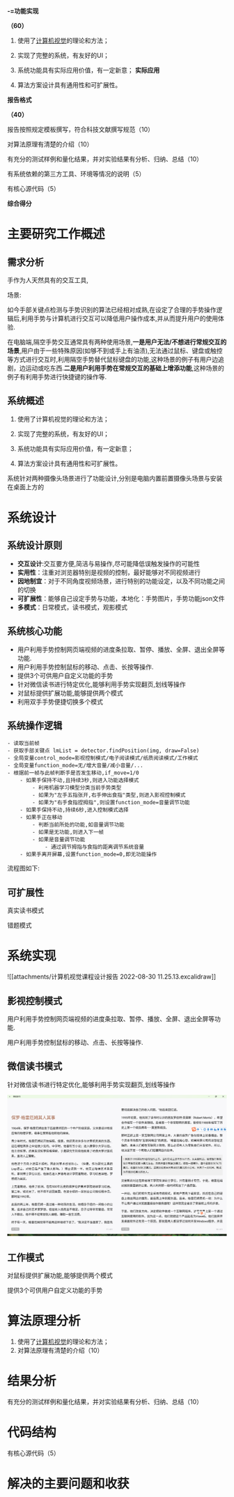 **-=功能实现**

**（****60****）**

1. 使用了[计算机视觉](计算机视觉.md)的理论和方法；

2. 实现了完整的系统，有友好的UI；

3. 系统功能具有实际应用价值，有一定新意；
**实际应用**
4. 算法方案设计具有通用性和可扩展性。

**报告格式**

**（****40****）**

报告按照规定模板撰写，符合科技文献撰写规范（10）

对算法原理有清楚的介绍（10）

有充分的测试样例和量化结果，并对实验结果有分析、归纳、总结（10）

有系统依赖的第三方工具、环境等情况的说明（5）

有核心源代码（5）

**综合得分**


# 主要研究工作概述
## 需求分析

手作为人天然具有的交互工具,

场景:  

如今手部关键点检测与手势识别的算法已经相对成熟,在设定了合理的手势操作逻辑后,利用手势与计算机进行交互可以降低用户操作成本,并从而提升用户的使用体验.

在电脑端,隔空手势交互通常具有两种使用场景,**一是用户无法/不想进行常规交互的场景**,用户由于一些特殊原因(如够不到或手上有油渍),无法通过鼠标、键盘或触控等方式进行交互时,利用隔空手势替代鼠标键盘的功能,这种场景的例子有用户边追剧，边运动或吃东西.**二是用户利用手势在常规交互的基础上增添功能**,这种场景的例子有利用手势进行快捷键的操作等.



## 系统概述

1. 使用了计算机视觉的理论和方法；

2. 实现了完整的系统，有友好的UI；

3. 系统功能具有实际应用价值，有一定新意；

4. 算法方案设计具有通用性和可扩展性。

系统针对两种摄像头场景进行了功能设计,分别是电脑内置前置摄像头场景与安装在桌面上方的



# 系统设计

## 系统设计原则

- **交互设计**:交互要方便,简洁与易操作,尽可能降低误触发操作的可能性
- **实用性**：注重对浏览器特别是视频的控制，最好能够对不同视频进行
- **因地制宜**：对于不同角度视频场景，进行特别的功能设定，以及不同功能之间的切换
- **可扩展性**：能够自己设定手势与功能，本地化：手势图片，手势功能json文件
- **多模式**：日常模式，读书模式，观影模式

## 系统核心功能

- 用户利用手势控制网页端视频的进度条拉取、暂停、播放、全屏、退出全屏等功能.
- 用户利用手势控制鼠标的移动、点击、长按等操作.
- 提供3个可供用户自定义功能的手势
- 针对微信读书进行特定优化,能够利用手势实现翻页,划线等操作
- 对鼠标提供扩展功能,能够提供两个模式
- 利用双手手势便捷切换多个模式

## 系统操作逻辑

```
- 读取当前帧
- 获取手部关键点 lmList = detector.findPosition(img, draw=False)
- 全局变量control_mode=影视控制模式/电子阅读模式/纸质阅读模式/工作模式
- 全局变量function_mode=无/增大音量/减小音量/...
- 根据前一帧与此帧判断手是否发生移动,if_move=1/0
	- 如果手保持不动,且持续3秒,则进入功能选择模式
		- 利用机器学习模型分类当前手势类型
		- 如果为"左手五指张开,右手伸出食指"类型,则进入影视控制模式
		- 如果为"右手食指捏拇指",则设置function_mode=音量调节功能
	- 如果手保持不动,持续6秒,进入控制模式选择
	- 如果手正在移动
		- 判断当前所处的功能,如音量调节功能
		- 如果是无功能,则进入下一帧
		- 如果是音量调节功能
			- 通过调节拇指与食指的距离调节系统音量
	- 如果手离开屏幕,设置function_mode=0,即无功能操作
```

流程图如下:



## 可扩展性

真实读书模式

错题模式

# 系统实现
![[attachments/计算机视觉课程设计报告 2022-08-30 11.25.13.excalidraw]]
## 影视控制模式

用户利用手势控制网页端视频的进度条拉取、暂停、播放、全屏、退出全屏等功能.

用户利用手势控制鼠标的移动、点击、长按等操作.

## 微信读书模式

针对微信读书进行特定优化,能够利用手势实现翻页,划线等操作

![image-20220830112403443](%E8%AE%A1%E7%AE%97%E6%9C%BA%E8%A7%86%E8%A7%89%E8%AF%BE%E7%A8%8B%E8%AE%BE%E8%AE%A1%E6%8A%A5%E5%91%8A.assets/image-20220830112403443.png)

## 工作模式

对鼠标提供扩展功能,能够提供两个模式

提供3个可供用户自定义功能的手势



# 算法原理分析

1. 使用了[计算机视觉](计算机视觉.md)的理论和方法；
2. 对算法原理有清楚的介绍（10）

# 结果分析

有充分的测试样例和量化结果，并对实验结果有分析、归纳、总结（10）
# 代码结构
有核心源代码（5）

# 解决的主要问题和收获

